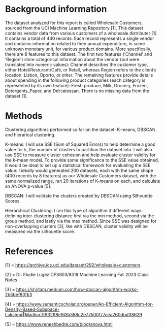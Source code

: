 # Background information
The dataset analyzed for this report is called Wholesale Customers, sourced from the UCI Machine Learning 
Repository [1]. This dataset contains vendor data from various customers of a wholesale distributer [1]. It 
contains a total of 440 records. Each record represents a single vendor and contains information related to 
their annual expenditure, in some unknown monetary unit, for various product domains. More specifically, 
there are 8 features to this dataset. The first two features (‘Channel’ and ‘Region’) store categorical 
information about the vendor (but were translated into numeric values): Channel describes the customer 
type, either Hotel/Resturant/Café, or Retail, whereas Region refers to the client’s location: Lisbon, Oporto, or 
other. The remaining features provide details about spending in the following product categories (each 
category is represented by its own feature): Fresh produce, Milk, Grocery, Frozen, Detergents_Paper, and 
Delicatessan. There is no missing data from the dataset [1].

# Methods
Clustering algorithms performed so far on the dataset: K-means, DBSCAN, and hierarical clustering. 

K-means:
I will use SSE (Sum of Squared Errors) to help determine a good value for k, the number of clusters to partition 
the dataset into. I will also use SSE to measure cluster cohesion and help evaluate cluster validity for the k-mean model.
To provide some significance to the SSE value obtained, it would be ideal to set up a statistical framework for evaluating 
the SEE value: I ideally would generated 200 datasets, each with the same shape (400 records by 8 features) as our 
Wholesale Customers dataset, with the same normalized range, ran 20 iterations of K-means on each, and calculate an
ANOVA p-value [5].

DBSCAN:
I will validate the clusters created by DBSCAN using Silhouette Scores.

Hierarchical Clustering:
 I ran this type of algorithm 3 
different ways: defining inter-clustering distance first via the min method, second via the group method, and lastly via 
the max method. Since SSE was designed for non-overlapping clusters [3], like with DBSCAN, cluster validity will be measured 
via the silhouette score. 



# References

[1] = https://archive.ics.uci.edu/dataset/292/wholesale+customers

[2] = Dr. Elodie Lugez CPS803/8318 Machine Learning Fall 2023 Class Notes

[3] = https://shritam.medium.com/how-dbscan-algorithm-works-2b5bef80fb3

[4] = https://www.semanticscholar.org/paper/An-Efficient-Algorithm-for-Density-Based-Subspace-LakshmiMadhuri/f93298e163b368c2e77500f77cea260dbdff8629

[5] = https://www.reneshbedre.com/blog/anova.html

